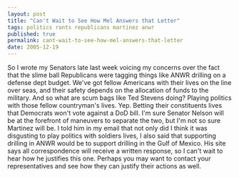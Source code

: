 ```yaml
---
layout: post
title: "Can't Wait to See How Mel Answers that Letter"
tags: politics rants republicans martinez anwr
published: true
permalink: cant-wait-to-see-how-mel-answers-that-letter
date: 2005-12-19
---
```


So I wrote my Senators late last week voicing my concerns over the fact that the slime ball Republicans were tagging things like ANWR drilling on a defense dept budget.  We've got fellow Americans with their lives on the line over seas, and their safety depends on the allocation of funds to the military.  And so what are scum bags like Ted Stevens doing? Playing politics with those fellow countryman's lives.  Yep.  Betting their constituents lives that Democrats won't vote against a DoD bill.  I'm sure Senator Nelson will be at the forefront of maneuvers to separate the two, but I'm not so sure Martinez will be.  I told him in my email that not only did I think it was disgusting to play politics with soldiers lives, I also said that supporting drilling in ANWR would be to support drilling in the Gulf of Mexico.  His site says all correspondence will receive a written response, so I can't wait to hear how he justifies this one.  Perhaps you may want to contact your representatives and see how they can justify their actions as well.
